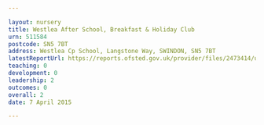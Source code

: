 ```yaml
---

layout: nursery
title: Westlea After School, Breakfast & Holiday Club
urn: 511584
postcode: SN5 7BT
address: Westlea Cp School, Langstone Way, SWINDON, SN5 7BT
latestReportUrl: https://reports.ofsted.gov.uk/provider/files/2473414/urn/511584.pdf
teaching: 0
development: 0
leadership: 2
outcomes: 0
overall: 2
date: 7 April 2015

---
```


